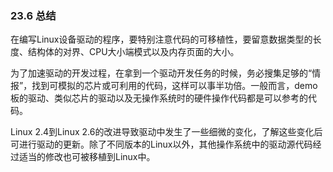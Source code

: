 ### 23.6 总结

在编写Linux设备驱动的程序，要特别注意代码的可移植性，要留意数据类型的长度、结构体的对界、CPU大小端模式以及内存页面的大小。

为了加速驱动的开发过程，在拿到一个驱动开发任务的时候，务必搜集足够的“情报”，找到可模拟的芯片或可利用的代码，这样可以事半功倍。一般而言，demo板的驱动、类似芯片的驱动以及无操作系统时的硬件操作代码都是可以参考的代码。

Linux 2.4到Linux 2.6的改进导致驱动中发生了一些细微的变化，了解这些变化后可进行驱动的更新。除了不同版本的Linux以外，其他操作系统中的驱动源代码经过适当的修改也可被移植到Linux中。

